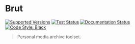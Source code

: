 # Brut

[![Supported Versions](https://img.shields.io/pypi/pyversions/brut.svg)](https://pypi.org/project/brut/)
[![Test Status](https://github.com/stephen-bunn/brut/workflows/Test%20Package/badge.svg)](https://github.com/stephen-bunn/brut)
[![Documentation Status](https://readthedocs.org/projects/brut/badge/?version=latest)](https://brut.readthedocs.io/)
[![Code Style: Black](https://img.shields.io/badge/code%20style-black-000000.svg)](https://github.com/ambv/black)

> Personal media archive toolset.
